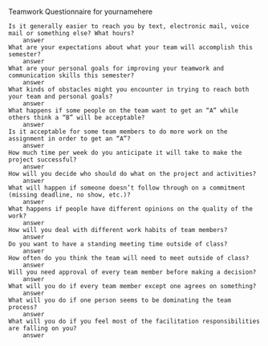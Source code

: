 Teamwork Questionnaire for yournamehere

    Is it generally easier to reach you by text, electronic mail, voice mail or something else? What hours?
        answer
    What are your expectations about what your team will accomplish this semester?
        answer
    What are your personal goals for improving your teamwork and communication skills this semester?
        answer
    What kinds of obstacles might you encounter in trying to reach both your team and personal goals?
        answer
    What happens if some people on the team want to get an “A” while others think a “B” will be acceptable?
        answer
    Is it acceptable for some team members to do more work on the assignment in order to get an “A”?
        answer
    How much time per week do you anticipate it will take to make the project successful?
        answer
    How will you decide who should do what on the project and activities?
        answer
    What will happen if someone doesn’t follow through on a commitment (missing deadline, no show, etc.)?
        answer
    What happens if people have different opinions on the quality of the work?
        answer
    How will you deal with different work habits of team members?
        answer
    Do you want to have a standing meeting time outside of class?
        answer
    How often do you think the team will need to meet outside of class?
        answer
    Will you need approval of every team member before making a decision?
        answer
    What will you do if every team member except one agrees on something?
        answer
    What will you do if one person seems to be dominating the team process?
        answer
    What will you do if you feel most of the facilitation responsibilities are falling on you?
        answer
